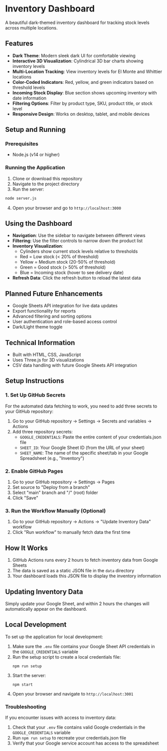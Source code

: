 # Inventory Dashboard

A beautiful dark-themed inventory dashboard for tracking stock levels across multiple locations.

## Features

- **Dark Theme**: Modern sleek dark UI for comfortable viewing
- **Interactive 3D Visualization**: Cylindrical 3D bar charts showing inventory levels
- **Multi-Location Tracking**: View inventory levels for El Monte and Whittier locations
- **Color-Coded Indicators**: Red, yellow, and green indicators based on threshold levels
- **Incoming Stock Display**: Blue section shows upcoming inventory with date information
- **Filtering Options**: Filter by product type, SKU, product title, or stock level
- **Responsive Design**: Works on desktop, tablet, and mobile devices

## Setup and Running

### Prerequisites

- Node.js (v14 or higher)

### Running the Application

1. Clone or download this repository
2. Navigate to the project directory
3. Run the server:

```bash
node server.js
```

4. Open your browser and go to `http://localhost:3000`

## Using the Dashboard

- **Navigation**: Use the sidebar to navigate between different views
- **Filtering**: Use the filter controls to narrow down the product list
- **Inventory Visualization**: 
  - Cylinders show current stock levels relative to thresholds
  - Red = Low stock (< 20% of threshold)
  - Yellow = Medium stock (20-50% of threshold)
  - Green = Good stock (> 50% of threshold)
  - Blue = Incoming stock (hover to see delivery date)
- **Refresh Data**: Click the refresh button to reload the latest data

## Planned Future Enhancements

- Google Sheets API integration for live data updates
- Export functionality for reports
- Advanced filtering and sorting options
- User authentication and role-based access control
- Dark/Light theme toggle

## Technical Information

- Built with HTML, CSS, JavaScript
- Uses Three.js for 3D visualizations
- CSV data handling with future Google Sheets API integration

## Setup Instructions

### 1. Set Up GitHub Secrets

For the automated data fetching to work, you need to add three secrets to your GitHub repository:

1. Go to your GitHub repository → Settings → Secrets and variables → Actions
2. Add three repository secrets:
   - `GOOGLE_CREDENTIALS`: Paste the entire content of your credentials.json file
   - `SHEET_ID`: Your Google Sheet ID (from the URL of your sheet)
   - `SHEET_NAME`: The name of the specific sheet/tab in your Google Spreadsheet (e.g., "Inventory")

### 2. Enable GitHub Pages

1. Go to your GitHub repository → Settings → Pages
2. Set source to "Deploy from a branch"
3. Select "main" branch and "/" (root) folder
4. Click "Save"

### 3. Run the Workflow Manually (Optional)

1. Go to your GitHub repository → Actions → "Update Inventory Data" workflow
2. Click "Run workflow" to manually fetch data the first time

## How It Works

1. GitHub Actions runs every 2 hours to fetch inventory data from Google Sheets
2. The data is saved as a static JSON file in the `data` directory
3. Your dashboard loads this JSON file to display the inventory information

## Updating Inventory Data

Simply update your Google Sheet, and within 2 hours the changes will automatically appear on the dashboard.

## Local Development

To set up the application for local development:

1. Make sure the `.env` file contains your Google Sheet API credentials in the `GOOGLE_CREDENTIALS` variable
2. Run the setup script to create a local credentials file:
   ```
   npm run setup
   ```
3. Start the server:
   ```
   npm start
   ```
4. Open your browser and navigate to `http://localhost:3001`

### Troubleshooting

If you encounter issues with access to inventory data:

1. Check that your `.env` file contains valid Google credentials in the `GOOGLE_CREDENTIALS` variable
2. Run `npm run setup` to recreate your credentials.json file
3. Verify that your Google service account has access to the spreadsheet 